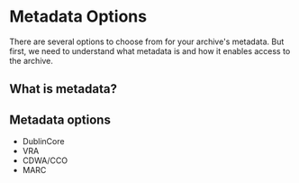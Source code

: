 # Metadata Options

There are several options to choose from for your archive's metadata. But first, we need to understand what metadata is and how it enables access to the archive.

## What is metadata?

## Metadata options

* DublinCore
* VRA
* CDWA/CCO
* MARC

